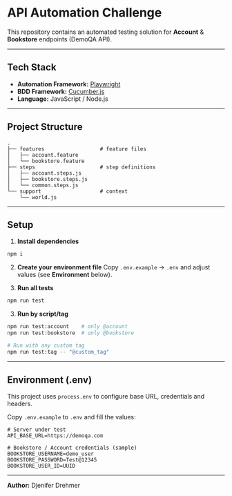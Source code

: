 # API Automation Challenge 

This repository contains an automated testing solution for **Account** & **Bookstore** endpoints (DemoQA API).

---

## Tech Stack

* **Automation Framework:** [Playwright](https://playwright.dev/)
* **BDD Framework:** [Cucumber.js](https://cucumber.io/docs/cucumber/api/?lang=javascript)
* **Language:** JavaScript / Node.js

---

## Project Structure

```
.
├── features                  # feature files
│   ├── account.feature
│   └── bookstore.feature
├── steps                     # step definitions
│   ├── account.steps.js
│   ├── bookstore.steps.js
│   └── common.steps.js
└── support                   # context
    └── world.js
```

---

## Setup

1) **Install dependencies**
```bash
npm i
```

2) **Create your environment file**
Copy `.env.example` → `.env` and adjust values (see **Environment** below).

3) **Run all tests**
```bash
npm run test
```

3) **Run by script/tag**
```bash
npm run test:account    # only @account
npm run test:bookstore  # only @bookstore

# Run with any custom tag
npm run test:tag -- "@custom_tag"
```

---

## Environment (.env)
This project uses `process.env` to configure base URL, credentials and headers.

Copy `.env.example` to `.env` and fill the values:

```
# Server under test
API_BASE_URL=https://demoqa.com

# Bookstore / Account credentials (sample)
BOOKSTORE_USERNAME=demo_user
BOOKSTORE_PASSWORD=Test@12345
BOOKSTORE_USER_ID=UUID
```

---

**Author:** Djenifer Drehmer
